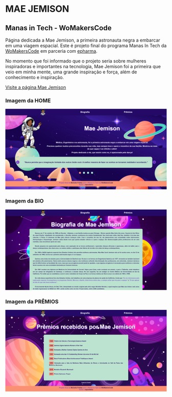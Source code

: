 # MAE JEMISON
## Manas in Tech - WoMakersCode

Página dedicada a Mae Jemison, a primeira astronauta negra a embarcar em uma viagem espacial. Este é projeto final do programa Manas In Tech da [WoMakersCode](https://www.maismulheres.tech/) em parceria com [epharma](https://www.linkedin.com/company/epharma/).<br/>

No momento que foi informado que o projeto seria sobre mulheres inspiradoras e importantes na tecnologia, Mae Jemison foi a primeira que veio em minha mente, uma grande inspiração e força, além de conhecimento e inspiração.<br/>

[Visite a página Mae Jemison](https://michelle-freitas.github.io/HMTL5-CSS3-JS/meus_projetos/manas-in-tech_mae-jemison/index.html)

### Imagem da HOME
<img alt="Imagem da home - Mae Jemison" src="./public/index.png">


### Imagem da BIO
<img alt="Imagem da bio - Mae Jemison" src="./public/bio.png">


### Imagem da PRÊMIOS
<img alt="Imagem da prêmios - Mae Jemison" src="./public/awards.png">

